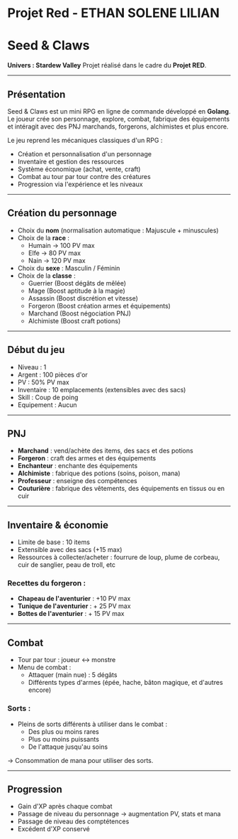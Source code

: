 # Projet Red - ETHAN SOLENE LILIAN


# Seed & Claws

**Univers : Stardew Valley**
Projet réalisé dans le cadre du **Projet RED**.

---

## Présentation

Seed & Claws est un mini RPG en ligne de commande développé en **Golang**.
Le joueur crée son personnage, explore, combat, fabrique des équipements et intéragit avec des PNJ marchands, forgerons, alchimistes et plus encore.

Le jeu reprend les mécaniques classiques d'un RPG : 
- Création et personnalisation d'un personnage
- Inventaire et gestion des ressources
- Système économique (achat, vente, craft)
- Combat au tour par tour contre des créatures
- Progression via l'expérience et les niveaux

---

## Création du personnage

- Choix du **nom** (normalisation automatique : Majuscule + minuscules)
- Choix de la **race** :
    - Humain -> 100 PV max
    - Elfe -> 80 PV max
    - Nain -> 120 PV max
- Choix du **sexe** : Masculin / Féminin
- Choix de la **classe** : 
    - Guerrier (Boost dégâts de mêlée)
    - Mage (Boost aptitude à la magie)
    - Assassin (Boost discrétion et vitesse)
    - Forgeron (Boost création armes et équipements)
    - Marchand (Boost négociation PNJ)
    - Alchimiste (Boost craft potions)

---

## Début du jeu

- Niveau : 1
- Argent : 100 pièces d'or
- PV : 50% PV max
- Inventaire : 10 emplacements (extensibles avec des sacs)
- Skill : Coup de poing
- Equipement : Aucun

---

## PNJ

- **Marchand** : vend/achète des items, des sacs et des potions
- **Forgeron** : craft des armes et des équipements
- **Enchanteur** : enchante des équipements
- **Alchimiste** : fabrique des potions (soins, poison, mana)
- **Professeur** : enseigne des compétences
- **Couturière** : fabrique des vêtements, des équipements en tissus ou en cuir

---

## Inventaire & économie

- Limite de base : 10 items
- Extensible avec des sacs (+15 max)
- Ressources à collecter/acheter : fourrure de loup, plume de corbeau, cuir de sanglier, peau de troll, etc

### Recettes du forgeron :
- **Chapeau de l'aventurier** : +10 PV max
- **Tunique de l'aventurier** : + 25 PV max
- **Bottes de l'aventurier** : + 15 PV max

---

## Combat

- Tour par tour : joueur <-> monstre
- Menu de combat : 
    - Attaquer (main nue) : 5 dégâts
    - Différents types d'armes (épée, hache, bâton magique, et d'autres encore)

### Sorts :
- Pleins de sorts différents à utiliser dans le combat :
    - Des plus ou moins rares
    - Plus ou moins puissants
    - De l'attaque jusqu'au soins

-> Consommation de mana pour utiliser des sorts.

---

## Progression

- Gain d'XP après chaque combat
- Passage de niveau du personnage -> augmentation PV, stats et mana
- Passage de niveau des comptétences
- Excédent d'XP conservé
